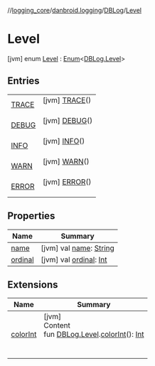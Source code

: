 //[logging_core](../../../../index.md)/[danbroid.logging](../../index.md)/[DBLog](../index.md)/[Level](index.md)



# Level  
 [jvm] enum [Level](index.md) : [Enum](https://kotlinlang.org/api/latest/jvm/stdlib/kotlin/-enum/index.html)<[DBLog.Level](index.md)>    


## Entries  
  
| | |
|---|---|
| <a name="danbroid.logging/DBLog.Level.TRACE///PointingToDeclaration/"></a>[TRACE](-t-r-a-c-e/index.md)| <a name="danbroid.logging/DBLog.Level.TRACE///PointingToDeclaration/"></a> [jvm] [TRACE](-t-r-a-c-e/index.md)()  <br>   <br>|
| <a name="danbroid.logging/DBLog.Level.DEBUG///PointingToDeclaration/"></a>[DEBUG](-d-e-b-u-g/index.md)| <a name="danbroid.logging/DBLog.Level.DEBUG///PointingToDeclaration/"></a> [jvm] [DEBUG](-d-e-b-u-g/index.md)()  <br>   <br>|
| <a name="danbroid.logging/DBLog.Level.INFO///PointingToDeclaration/"></a>[INFO](-i-n-f-o/index.md)| <a name="danbroid.logging/DBLog.Level.INFO///PointingToDeclaration/"></a> [jvm] [INFO](-i-n-f-o/index.md)()  <br>   <br>|
| <a name="danbroid.logging/DBLog.Level.WARN///PointingToDeclaration/"></a>[WARN](-w-a-r-n/index.md)| <a name="danbroid.logging/DBLog.Level.WARN///PointingToDeclaration/"></a> [jvm] [WARN](-w-a-r-n/index.md)()  <br>   <br>|
| <a name="danbroid.logging/DBLog.Level.ERROR///PointingToDeclaration/"></a>[ERROR](-e-r-r-o-r/index.md)| <a name="danbroid.logging/DBLog.Level.ERROR///PointingToDeclaration/"></a> [jvm] [ERROR](-e-r-r-o-r/index.md)()  <br>   <br>|


## Properties  
  
|  Name |  Summary | 
|---|---|
| <a name="danbroid.logging/DBLog.Level/name/#/PointingToDeclaration/"></a>[name](index.md#%5Bdanbroid.logging%2FDBLog.Level%2Fname%2F%23%2FPointingToDeclaration%2F%5D%2FProperties%2F1205088362)| <a name="danbroid.logging/DBLog.Level/name/#/PointingToDeclaration/"></a> [jvm] val [name](index.md#%5Bdanbroid.logging%2FDBLog.Level%2Fname%2F%23%2FPointingToDeclaration%2F%5D%2FProperties%2F1205088362): [String](https://kotlinlang.org/api/latest/jvm/stdlib/kotlin/-string/index.html)   <br>|
| <a name="danbroid.logging/DBLog.Level/ordinal/#/PointingToDeclaration/"></a>[ordinal](index.md#%5Bdanbroid.logging%2FDBLog.Level%2Fordinal%2F%23%2FPointingToDeclaration%2F%5D%2FProperties%2F1205088362)| <a name="danbroid.logging/DBLog.Level/ordinal/#/PointingToDeclaration/"></a> [jvm] val [ordinal](index.md#%5Bdanbroid.logging%2FDBLog.Level%2Fordinal%2F%23%2FPointingToDeclaration%2F%5D%2FProperties%2F1205088362): [Int](https://kotlinlang.org/api/latest/jvm/stdlib/kotlin/-int/index.html)   <br>|


## Extensions  
  
|  Name |  Summary | 
|---|---|
| <a name="danbroid.logging//colorInt/danbroid.logging.DBLog.Level#/PointingToDeclaration/"></a>[colorInt](../../color-int.md)| <a name="danbroid.logging//colorInt/danbroid.logging.DBLog.Level#/PointingToDeclaration/"></a>[jvm]  <br>Content  <br>fun [DBLog.Level](index.md).[colorInt](../../color-int.md)(): [Int](https://kotlinlang.org/api/latest/jvm/stdlib/kotlin/-int/index.html)  <br><br><br>|


